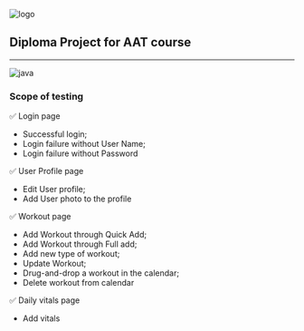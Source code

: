 <img align = "right">![logo](https://log.finalsurge.com/img/branded/finalsurge.png)<img>
## **Diploma Project for AAT course**            
___

![java](https://img.shields.io/badge/java-v.%2011.0.10-green)

### Scope of testing



:white_check_mark: Login page 

+ Successful login;
+ Login failure without User Name;
+ Login failure without Password

:white_check_mark: User Profile page
+ Edit User profile;
+ Add User photo to the profile

:white_check_mark: Workout page
+ Add Workout through Quick Add;
+ Add Workout through Full add;
+ Add new type of workout;
+ Update Workout;
+ Drug-and-drop a workout in the calendar;
+ Delete workout from calendar

:white_check_mark: Daily vitals page
+ Add vitals



